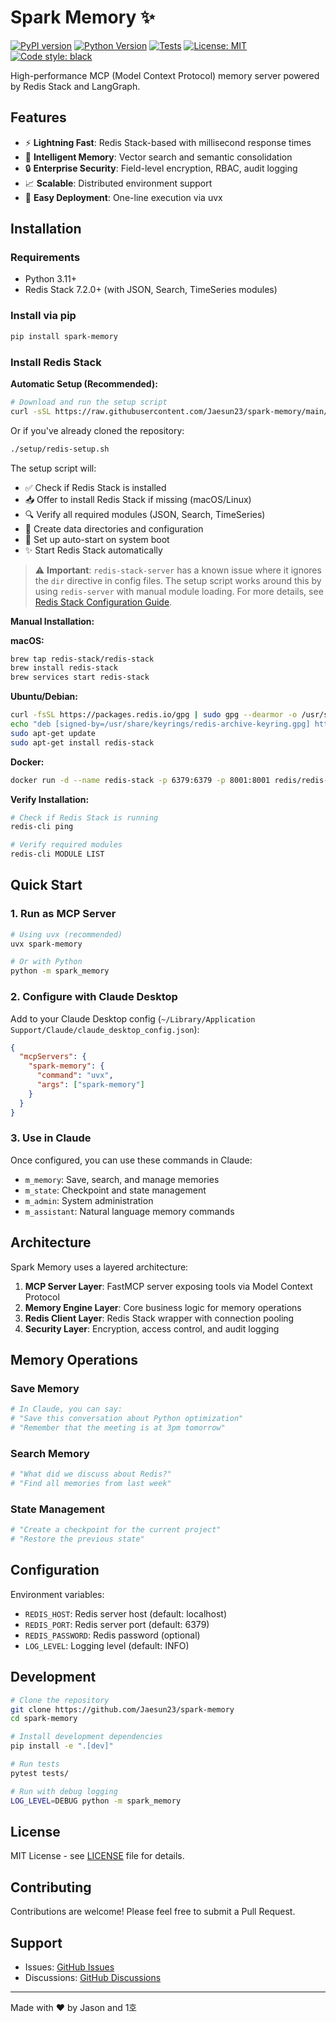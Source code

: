 # Spark Memory ✨

[![PyPI version](https://badge.fury.io/py/spark-memory.svg)](https://badge.fury.io/py/spark-memory)
[![Python Version](https://img.shields.io/pypi/pyversions/spark-memory.svg)](https://pypi.org/project/spark-memory/)
[![Tests](https://github.com/Jaesun23/spark-memory/actions/workflows/test.yml/badge.svg)](https://github.com/Jaesun23/spark-memory/actions/workflows/test.yml)
[![License: MIT](https://img.shields.io/badge/License-MIT-yellow.svg)](https://opensource.org/licenses/MIT)
[![Code style: black](https://img.shields.io/badge/code%20style-black-000000.svg)](https://github.com/psf/black)

High-performance MCP (Model Context Protocol) memory server powered by Redis Stack and LangGraph.

## Features

- ⚡ **Lightning Fast**: Redis Stack-based with millisecond response times
- 🧠 **Intelligent Memory**: Vector search and semantic consolidation
- 🔒 **Enterprise Security**: Field-level encryption, RBAC, audit logging
- 📈 **Scalable**: Distributed environment support
- 🎯 **Easy Deployment**: One-line execution via uvx

## Installation

### Requirements

- Python 3.11+
- Redis Stack 7.2.0+ (with JSON, Search, TimeSeries modules)

### Install via pip

```bash
pip install spark-memory
```

### Install Redis Stack

**Automatic Setup (Recommended):**
```bash
# Download and run the setup script
curl -sSL https://raw.githubusercontent.com/Jaesun23/spark-memory/main/setup/redis-setup.sh | bash
```

Or if you've already cloned the repository:
```bash
./setup/redis-setup.sh
```

The setup script will:
- ✅ Check if Redis Stack is installed
- 📥 Offer to install Redis Stack if missing (macOS/Linux)
- 🔍 Verify all required modules (JSON, Search, TimeSeries)
- 📁 Create data directories and configuration
- 🚀 Set up auto-start on system boot
- ✨ Start Redis Stack automatically

> ⚠️ **Important**: `redis-stack-server` has a known issue where it ignores the `dir` directive in config files.
> The setup script works around this by using `redis-server` with manual module loading.
> For more details, see [Redis Stack Configuration Guide](docs/REDIS_STACK_CONFIGURATION.md).

**Manual Installation:**

**macOS:**
```bash
brew tap redis-stack/redis-stack
brew install redis-stack
brew services start redis-stack
```

**Ubuntu/Debian:**
```bash
curl -fsSL https://packages.redis.io/gpg | sudo gpg --dearmor -o /usr/share/keyrings/redis-archive-keyring.gpg
echo "deb [signed-by=/usr/share/keyrings/redis-archive-keyring.gpg] https://packages.redis.io/deb $(lsb_release -cs) main" | sudo tee /etc/apt/sources.list.d/redis.list
sudo apt-get update
sudo apt-get install redis-stack
```

**Docker:**
```bash
docker run -d --name redis-stack -p 6379:6379 -p 8001:8001 redis/redis-stack:latest
```

**Verify Installation:**
```bash
# Check if Redis Stack is running
redis-cli ping

# Verify required modules
redis-cli MODULE LIST
```

## Quick Start

### 1. Run as MCP Server

```bash
# Using uvx (recommended)
uvx spark-memory

# Or with Python
python -m spark_memory
```

### 2. Configure with Claude Desktop

Add to your Claude Desktop config (`~/Library/Application Support/Claude/claude_desktop_config.json`):

```json
{
  "mcpServers": {
    "spark-memory": {
      "command": "uvx",
      "args": ["spark-memory"]
    }
  }
}
```

### 3. Use in Claude

Once configured, you can use these commands in Claude:

- `m_memory`: Save, search, and manage memories
- `m_state`: Checkpoint and state management
- `m_admin`: System administration
- `m_assistant`: Natural language memory commands

## Architecture

Spark Memory uses a layered architecture:

1. **MCP Server Layer**: FastMCP server exposing tools via Model Context Protocol
2. **Memory Engine Layer**: Core business logic for memory operations
3. **Redis Client Layer**: Redis Stack wrapper with connection pooling
4. **Security Layer**: Encryption, access control, and audit logging

## Memory Operations

### Save Memory
```python
# In Claude, you can say:
# "Save this conversation about Python optimization"
# "Remember that the meeting is at 3pm tomorrow"
```

### Search Memory
```python
# "What did we discuss about Redis?"
# "Find all memories from last week"
```

### State Management
```python
# "Create a checkpoint for the current project"
# "Restore the previous state"
```

## Configuration

Environment variables:
- `REDIS_HOST`: Redis server host (default: localhost)
- `REDIS_PORT`: Redis server port (default: 6379)
- `REDIS_PASSWORD`: Redis password (optional)
- `LOG_LEVEL`: Logging level (default: INFO)

## Development

```bash
# Clone the repository
git clone https://github.com/Jaesun23/spark-memory
cd spark-memory

# Install development dependencies
pip install -e ".[dev]"

# Run tests
pytest tests/

# Run with debug logging
LOG_LEVEL=DEBUG python -m spark_memory
```

## License

MIT License - see [LICENSE](LICENSE) file for details.

## Contributing

Contributions are welcome! Please feel free to submit a Pull Request.

## Support

- Issues: [GitHub Issues](https://github.com/Jaesun23/spark-memory/issues)
- Discussions: [GitHub Discussions](https://github.com/Jaesun23/spark-memory/discussions)

---

Made with ❤️ by Jason and 1호